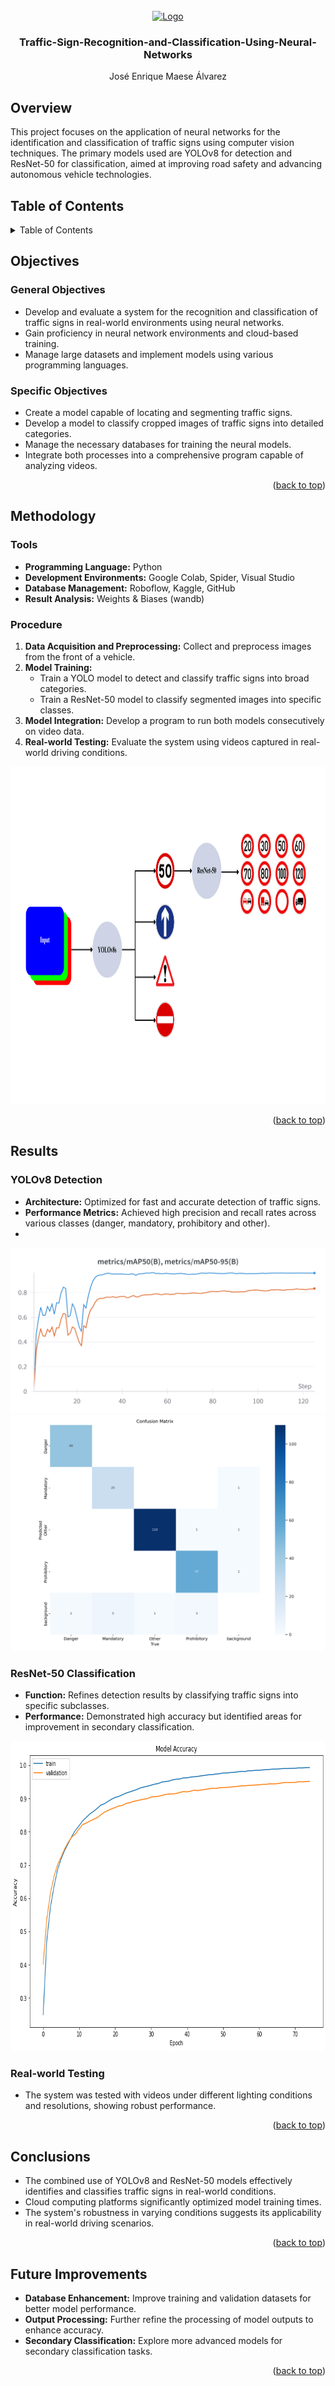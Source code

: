 <br />
<div align="center">
  <a href="https://github.com/JoseMaese/Traffic-Sign-Recognition-and-Classification-Using-Neural-Networks">
    <img src="images/logo.png" alt="Logo" width="170" height="100">
  </a>
<h3 align="center">Traffic-Sign-Recognition-and-Classification-Using-Neural-Networks</h3>
  <p align="center">
    José Enrique Maese Álvarez
    <br />
  </p>
</div>


## Overview

This project focuses on the application of neural networks for the identification and classification of traffic signs using computer vision techniques. The primary models used are YOLOv8 for detection and ResNet-50 for classification, aimed at improving road safety and advancing autonomous vehicle technologies.

## Table of Contents
<details>
  <summary>Table of Contents</summary>
  <ol>
    <li> <a href="#Overview">Overview</a> </li>
    <li> <a href="#Objectives">Objectives</a> </li>
    <li><a href="#Methodology">Methodology</a></li>
    <li><a href="#Results">Results</a></li>
    <li><a href="#Conclusions">Conclusions</a></li>
    <li><a href="#Future Improvements">Future Improvements</a></li>
  </ol>
</details>


## Objectives

### General Objectives
- Develop and evaluate a system for the recognition and classification of traffic signs in real-world environments using neural networks.
- Gain proficiency in neural network environments and cloud-based training.
- Manage large datasets and implement models using various programming languages.

### Specific Objectives
- Create a model capable of locating and segmenting traffic signs.
- Develop a model to classify cropped images of traffic signs into detailed categories.
- Manage the necessary databases for training the neural models.
- Integrate both processes into a comprehensive program capable of analyzing videos.
  
<p align="right">(<a href="#readme-top">back to top</a>)</p>

## Methodology

### Tools
- **Programming Language:** Python
- **Development Environments:** Google Colab, Spider, Visual Studio
- **Database Management:** Roboflow, Kaggle, GitHub
- **Result Analysis:** Weights & Biases (wandb)

### Procedure
1. **Data Acquisition and Preprocessing:** Collect and preprocess images from the front of a vehicle.
2. **Model Training:**
   - Train a YOLO model to detect and classify traffic signs into broad categories.
   - Train a ResNet-50 model to classify segmented images into specific classes.
3. **Model Integration:** Develop a program to run both models consecutively on video data.
4. **Real-world Testing:** Evaluate the system using videos captured in real-world driving conditions.

<div align="center">
  <img src="Imagenes/esquema proyecto.png" alt="esquema proyecto.png" width="960" height="540">
</div>

<p align="right">(<a href="#readme-top">back to top</a>)</p>

## Results

### YOLOv8 Detection
- **Architecture:** Optimized for fast and accurate detection of traffic signs.
- **Performance Metrics:** Achieved high precision and recall rates across various classes (danger, mandatory, prohibitory and other).
- 
<div align="center">
  <img src="Imagenes/map50.png" alt="mAP50">
</div>

<div align="center">
  <img src="Imagenes/modelo004_matriz.png" alt="Matriz de confusion">
</div>

### ResNet-50 Classification
- **Function:** Refines detection results by classifying traffic signs into specific subclasses.
- **Performance:** Demonstrated high accuracy but identified areas for improvement in secondary classification.

<div align="center">
  <img src="Imagenes/train_validation_resnet_75epocas.png" alt="tran and validation resNet-50" width="720" height="496">
</div>

### Real-world Testing
- The system was tested with videos under different lighting conditions and resolutions, showing robust performance.

<p align="right">(<a href="#readme-top">back to top</a>)</p>

## Conclusions

- The combined use of YOLOv8 and ResNet-50 models effectively identifies and classifies traffic signs in real-world conditions.
- Cloud computing platforms significantly optimized model training times.
- The system's robustness in varying conditions suggests its applicability in real-world driving scenarios.

<p align="right">(<a href="#readme-top">back to top</a>)</p>

## Future Improvements

- **Database Enhancement:** Improve training and validation datasets for better model performance.
- **Output Processing:** Further refine the processing of model outputs to enhance accuracy.
- **Secondary Classification:** Explore more advanced models for secondary classification tasks.

<p align="right">(<a href="#readme-top">back to top</a>)</p>

